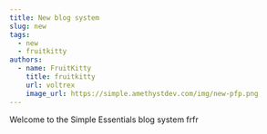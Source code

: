 ```yaml
---
title: New blog system
slug: new
tags:
  - new
  - fruitkitty
authors:
  - name: FruitKitty
    title: fruitkitty
    url: voltrex
    image_url: https://simple.amethystdev.com/img/new-pfp.png
---
```

Welcome to the Simple Essentials blog system frfr
